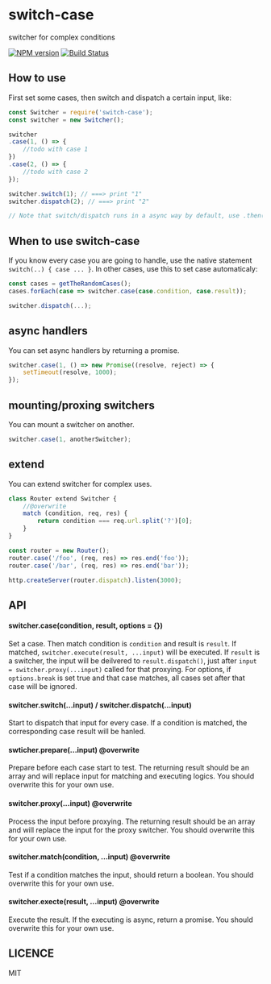# switch-case
switcher for complex conditions

[![NPM version](https://img.shields.io/npm/v/switch-case.svg)](https://www.npmjs.com/package/switch-case)
[![Build Status](https://travis-ci.org/viRingbells/switch-case.svg?branch=master)](https://travis-ci.org/viRingbells/switch-case)

## How to use

First set some cases, then switch and dispatch a certain input, like:

```javascript
const Switcher = require('switch-case');
const switcher = new Switcher();

switcher
.case(1, () => {
    //todo with case 1
})
.case(2, () => {
    //todo with case 2
});

switcher.switch(1); // ===> print "1"
switcher.dispatch(2); // ===> print "2"

// Note that switch/dispatch runs in a async way by default, use .then() to dispatch one by one in order.
```

## When to use switch-case

If you know every case you are going to handle, use the native statement `switch(..) { case ... }`. 
In other cases, use this to set case automaticaly:

```javascript
const cases = getTheRandomCases();
cases.forEach(case => switcher.case(case.condition, case.result));

switcher.dispatch(...);
```

## async handlers

You can set async handlers by returning a promise.

```javascript
switcher.case(1, () => new Promise((resolve, reject) => {
    setTimeout(resolve, 1000);
});
```

## mounting/proxing switchers

You can mount a switcher on another.

```javascript
switcher.case(1, anotherSwitcher);
```

## extend

You can extend switcher for complex uses.

```javascript
class Router extend Switcher {
    //@overwrite
    match (condition, req, res) {
        return condition === req.url.split('?')[0];
    }
}

const router = new Router();
router.case('/foo', (req, res) => res.end('foo'));
router.case('/bar', (req, res) => res.end('bar'));

http.createServer(router.dispatch).listen(3000);
```

## API

#### switcher.case(condition, result, options = {})

Set a case. Then match condition is `condition` and result is `result`. If matched, `switcher.execute(result, ...input)` will be executed. If `result` is a switcher, the input will be deilvered to `result.dispatch()`, just after `input = switcher.proxy(...input)` called for that proxying.
For options, if `options.break` is set true and that case matches, all cases set after that case will be ignored.

#### switcher.switch(...input) / switcher.dispatch(...input)

Start to dispatch that input for every case. If a condition is matched, the corresponding case result will be hanled.

#### swticher.prepare(...input) @overwrite

Prepare before each case start to test. The returning result should be an array and will replace input for matching and executing logics. You should overwrite this for your own use.

#### switcher.proxy(...input) @overwrite

Process the input before proxying. The returning result should be an array and will replace the input for the proxy switcher. You should overwrite this for your own use.

#### switcher.match(condition, ...input) @overwrite

Test if a condition matches the input, should return a boolean. You should overwrite this for your own use.

#### switcher.execte(result, ...input) @overwrite

Execute the result. If the executing is async, return a promise. You should overwrite this for your own use.

## LICENCE
MIT
